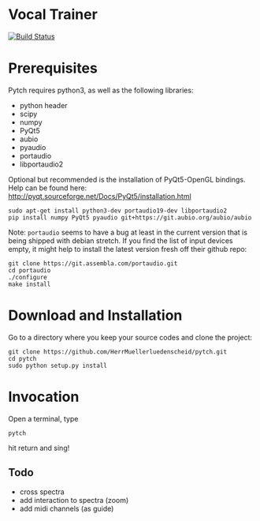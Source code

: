 # Vocal Trainer
[![Build Status](https://travis-ci.org/HerrMuellerluedenscheid/pytch.svg?branch=master)](https://travis-ci.org/HerrMuellerluedenscheid/pytch)

# Prerequisites

Pytch requires python3, as well as the following libraries:

- python header
- scipy
- numpy
- PyQt5
- aubio
- pyaudio
- portaudio
- libportaudio2

Optional but recommended is the installation of PyQt5-OpenGL bindings.
Help can be found here: http://pyqt.sourceforge.net/Docs/PyQt5/installation.html

```
sudo apt-get install python3-dev portaudio19-dev libportaudio2
pip install numpy PyQt5 pyaudio git+https://git.aubio.org/aubio/aubio
```

Note: `portaudio` seems to have a bug at least in the current version that is
being shipped with debian stretch. If you find the list of input devices empty,
it might help to install the latest version fresh off their github repo:

```
git clone https://git.assembla.com/portaudio.git
cd portaudio
./configure
make install
```

# Download and Installation
Go to a directory where you keep your source codes and clone the project:
```
git clone https://github.com/HerrMuellerluedenscheid/pytch.git
cd pytch
sudo python setup.py install
```

# Invocation
Open a terminal, type
```
pytch
```
hit return and sing!

## Todo
- cross spectra
- add interaction to spectra (zoom)
- add midi channels (as guide)
